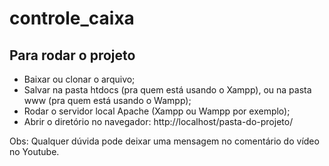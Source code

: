 # controle_caixa

## Para rodar o projeto

- Baixar ou clonar o arquivo;
- Salvar na pasta htdocs (pra quem está usando o Xampp), ou na pasta www (pra quem está usando o Wampp);
- Rodar o servidor local Apache (Xampp ou Wampp por exemplo);
- Abrir o diretório no navegador: http://localhost/pasta-do-projeto/

Obs: Qualquer dúvida pode deixar uma mensagem no comentário do vídeo no Youtube.
